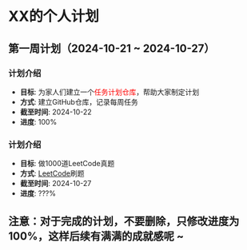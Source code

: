 # XX的个人计划

## 第一周计划（2024-10-21 ~ 2024-10-27）

### 计划介绍
- **目标**: 为家人们建立一个<span style="color:red;">任务计划仓库</span>，帮助大家制定计划
- **方式**: 建立GitHub仓库，记录每周任务
- **截至时间**: 2024-10-22
- **进度**: 100%

### 计划介绍
- **目标**: 做1000道LeetCode真题
- **方式**: [LeetCode](https://leetcode.cn)刷题
- **截至时间**: 2024-10-27
- **进度**: ???%

## 注意：对于完成的计划，不要删除，只修改进度为100%，这样后续有满满的成就感呢 ~
